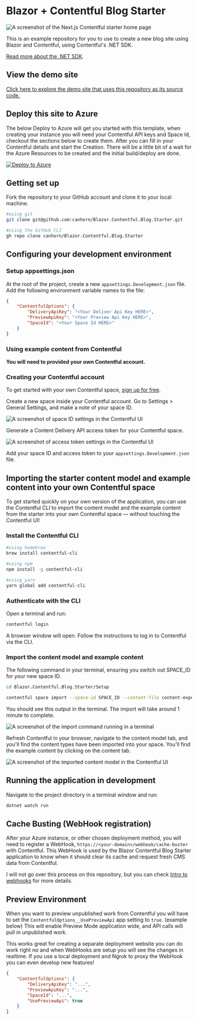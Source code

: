 # Blazor + Contentful Blog Starter

![A screenshot of the Next.js Contentful starter home page](screenshot.png)

This is an example repository for you to use to create a new blog site using Blazor and Contentful, using Contentful's .NET SDK.

[Read more about the .NET SDK](https://www.contentful.com/developers/docs/net/).

## View the demo site

[Click here to explore the demo site that uses this repository as its source code.](https://blazor-contentful-blog-starter.azurewebsites.net/)

## Deploy this site to Azure

The below Deploy to Azure will get you started with this template, when creating your instance you will need your Contentful API keys and Space Id, checkout the sections below to create them. After you can fill in your Contentful details and start the Creation.
There will be a little bit of a wait for the Azure Resources to be created and the initial build/deploy are done.

[![Deploy to Azure](https://aka.ms/deploytoazurebutton)](https://portal.azure.com/#create/Microsoft.Template/uri/https%3A%2F%2Fraw.githubusercontent.com%2Fcanhorn%2FBlazor.Contentful.Blog.Starter%2Fmaster%2Fazure%2Fdeploy-to-azure.json)

## Getting set up

Fork the repository to your GitHub account and clone it to your local machine.

~~~bash
#using git
git clone git@github.com:canhorn/Blazor.Contentful.Blog.Starter.git

#using the GitHub CLI
gh repo clone canhorn/Blazor.Contentful.Blog.Starter
~~~

## Configuring your development environment

### Setup appsettings.json

At the root of the project, create a new `appsettings.Development.json` file. Add the following environment variable names to the file:

~~~json
{
    "ContentfulOptions": {
        "DeliveryApiKey": "<Your Deliver Api Key HERE>",
        "PreviewApiKey": "<Your Preview Api Key HERE>",
        "SpaceId": "<Your Space Id HERE>"
    }
}
~~~

### Using example content from Contentful

**You will need to provided your own Contentful account.**

### Creating your Contentful account

To get started with your own Contentful space, [sign up for free](https://www.contentful.com/sign-up/).

Create a new space inside your Contentful account. Go to Settings > General Settings, and make a note of your space ID.

![A screenshot of space ID settings in the Contentful UI](screenshot_space_id.png)

Generate a Content Delivery API access token for your Contentful space.

![A screenshot of access token settings in the Contentful UI](screenshot_access_token.png)

Add your space ID and access token to your `appsettings.Development.json` file.

## Importing the starter content model and example content into your own Contentful space

To get started quickly on your own version of the application, you can use the Contentful CLI to import the content model and the example content from the starter into your own Contentful space — without touching the Contentful UI!

### Install the Contentful CLI

~~~bash
#using homebrew
brew install contentful-cli

#using npm
npm install -g contentful-cli

#using yarn
yarn global add contentful-cli
~~~

### Authenticate with the CLI

Open a terminal and run:

~~~bash
contentful login
~~~

A browser window will open. Follow the instructions to log in to Contentful via the CLI.

### Import the content model and example content

The following command in your terminal, ensuring you switch out SPACE_ID for your new space ID.

~~~bash
cd Blazor.Contentful.Blog.Starter/Setup

contentful space import --space-id SPACE_ID --content-file content-export.json
~~~

You should see this output in the terminal. The import will take around 1 minute to complete.

![A screenshot of the import command running in a terminal](screenshot_import_terminal.png)

Refresh Contentful in your browser, navigate to the content model tab, and you'll find the content types have been imported into your space. You'll find the example content by clicking on the content tab.

![A screenshot of the imported content model in the Contentful UI](screenshot_content_model.png)

## Running the application in development

Navigate to the project directory in a terminal window and run:

~~~bash
dotnet watch run
~~~

## Cache Busting (WebHook registration)

After your Azure instance, or other chosen deployment method, you will need to register a WebHook, ```https://<your-domain>/webhook/cache-buster``` with Contentful. This WebHook is used by the Blazor Contentful Blog Starter application to know when it should clear its cache and request fresh CMS data from Contentful.

I will not go over this process on this repository, but you can check [Intro to webhooks](https://www.contentful.com/developers/docs/concepts/webhooks) for more details.

## Preview Environment

When you want to preview unpublished work from Contentful you will have to set the  ```ContentfulOptions__UsePreviewApi``` app setting to ```true```. (example below) This will enable Preview Mode application wide, and API calls will pull in unpublished work. 

This works great for creating a separate deployment website you can do work right no and when WebHooks are setup you will see the changes in realtime. If you use a local deployment and Ngrok to proxy the WebHook you can even develop new features!

~~~ json
{
    "ContentfulOptions": {
        "DeliveryApiKey": "...",
        "PreviewApiKey": "...",
        "SpaceId": "...",
        "UsePreviewApi": true
    }
}
~~~
